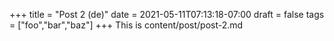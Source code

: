 +++
title = "Post 2 (de)"
date = 2021-05-11T07:13:18-07:00
draft = false
tags = ["foo","bar","baz"]
+++
This is content/post/post-2.md
